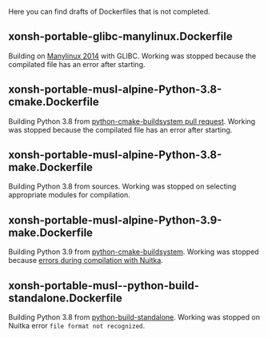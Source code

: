 Here you can find drafts of Dockerfiles that is not completed.

## xonsh-portable-glibc-manylinux.Dockerfile 

Building on [Manylinux 2014](https://github.com/pypa/manylinux) with GLIBC. Working was stopped because the compilated file has an error after starting.

## xonsh-portable-musl-alpine-Python-3.8-cmake.Dockerfile

Building Python 3.8 from [python-cmake-buildsystem pull request](https://github.com/python-cmake-buildsystem/python-cmake-buildsystem/pull/267). Working was stopped because the compilated file has an error after starting.

## xonsh-portable-musl-alpine-Python-3.8-make.Dockerfile

Building Python 3.8 from sources. Working was stopped on selecting appropriate modules for compilation.

## xonsh-portable-musl-alpine-Python-3.9-make.Dockerfile

Building Python 3.9 from [python-cmake-buildsystem](https://github.com/python-cmake-buildsystem/python-cmake-buildsystem/). Working was stopped because [errors during compilation with Nuitka](https://github.com/Nuitka/Nuitka/issues/1392).

## xonsh-portable-musl--python-build-standalone.Dockerfile

Building Python 3.8 from [python-build-standalone](https://github.com/indygreg/python-build-standalone). Working was stopped on Nuitka error `file format not recognized`.

